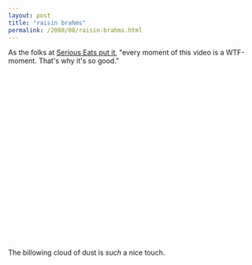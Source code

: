```yaml
---
layout: post
title: "raisin brahms"
permalink: /2008/08/raisin-brahms.html
---
```


<p>As the folks at <a href="http://www.seriouseats.com/2008/08/in-videos-raisin-brahms-breakfast-commercial.html">Serious Eats put it</a>, "every moment of this video is a WTF-moment. That's why it's so good."</p>

<p><object width="425" height="344"><param name="movie" value="http://www.youtube.com/v/7u8-stngXKs&amp;hl=en&amp;fs=1"></param><param name="allowFullScreen" value="true"></param><embed src="https://www.youtube.com/v/7u8-stngXKs&amp;hl=en&amp;fs=1" type="application/x-shockwave-flash" allowfullscreen="true" width="425" height="344"></embed></object></p>

<p>The billowing cloud of dust is <em>such</em> a nice touch.</p>



